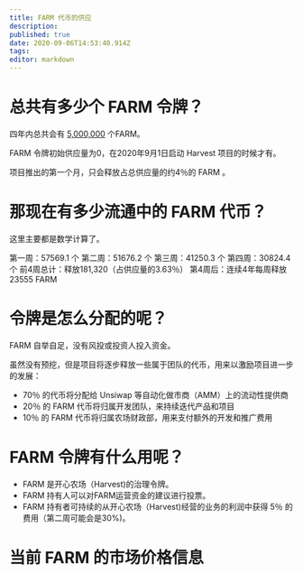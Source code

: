 ```yaml
---
title: FARM 代币的供应
description: 
published: true
date: 2020-09-06T14:53:40.914Z
tags: 
editor: markdown
---
```


# 总共有多少个 FARM 令牌？

四年内总共会有 [5,000,000](https://medium.com/harvest-finance/the-harvest-finance-project-338c3e5806fc) 个FARM。

FARM 令牌初始供应量为0，在2020年9月1日启动 Harvest 项目的时候才有。

项目推出的第一个月，只会释放占总供应量的约4％的 FARM 。


# 那现在有多少流通中的 FARM 代币？

这里主要都是数学计算了。

第一周：57569.1 个
第二周：51676.2 个
第三周：41250.3 个
第四周：30824.4 个
前4周总计：释放181,320（占供应量的3.63％）
第4周后：连续4年每周释放23555 FARM

# 令牌是怎么分配的呢？

FARM 自举自足，没有风投或投资人投入资金。

虽然没有预挖，但是项目将逐步释放一些属于团队的代币，用来以激励项目进一步的发展：

- 70％ 的代币将分配给 Unsiwap 等自动化做市商（AMM）上的流动性提供商
- 20％ 的 FARM 代币将归属开发团队，来持续迭代产品和项目
- 10％ 的 FARM 代币将归属农场财政部，用来支付额外的开发和推广费用

# FARM 令牌有什么用呢？

- FARM 是开心农场（Harvest)的治理令牌。
- FARM 持有人可以对FARM运营资金的建议进行投票。
- FARM 持有者可持续的从开心农场（Harvest)经营的业务的利润中获得 5％ 的费用（第二周可能会是30%)。

# 当前 FARM 的市场价格信息

<script type="text/javascript" src="https://files.coinmarketcap.com/static/widget/currency.js"></script><div class="coinmarketcap-currency-widget" data-currencyid="6859" data-base="USD"></div><script type="text/javascript" src="https://files.coinmarketcap.com/static/widget/currency.js"></script><div class="coinmarketcap-currency-widget" data-currencyid="6859" data-base="USD"></div>
